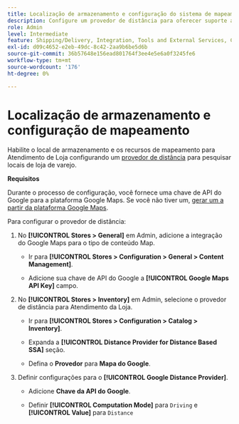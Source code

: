 ```yaml
---
title: Localização de armazenamento e configuração do sistema de mapeamento
description: Configure um provedor de distância para oferecer suporte ao mapeamento de localização de loja na interface de loja. As soluções de Atendimento da Loja exigem um provedor à distância para habilitar a pesquisa na loja de varejo e outros recursos de mapeamento e agendamento para o fluxo de trabalho de atendimento completo.
role: Admin
level: Intermediate
feature: Shipping/Delivery, Integration, Tools and External Services, Configuration
exl-id: d09c4652-e2eb-49dc-8c42-2aa9b6be5d6b
source-git-commit: 36b57648e156ead801764f3ee4e5e6a0f3245fe6
workflow-type: tm+mt
source-wordcount: '176'
ht-degree: 0%

---
```


# Localização de armazenamento e configuração de mapeamento

Habilite o local de armazenamento e os recursos de mapeamento para Atendimento de Loja configurando um [provedor de distância](https://docs.magento.com/user-guide/catalog/inventory-configure-distance-priority.html) para pesquisar locais de loja de varejo.

**Requisitos**

Durante o processo de configuração, você fornece uma chave de API do Google para a plataforma Google Maps. Se você não tiver um, [gerar um a partir da plataforma Google Maps](https://docs.magento.com/user-guide/catalog/inventory-configure-distance-priority.html#configure-google-maps).

Para configurar o provedor de distância:

1. No **[!UICONTROL Stores > General]** em Admin, adicione a integração do Google Maps para o tipo de conteúdo Map.

   - Ir para **[!UICONTROL Stores > Configuration  > General > Content Management]**.

   - Adicione sua chave de API do Google a **[!UICONTROL Google Maps API Key]** campo.

1. No **[!UICONTROL Stores > Inventory]** em Admin, selecione o provedor de distância para Atendimento da Loja.

   - Ir para **[!UICONTROL Stores > Configuration > Catalog > Inventory]**.

   - Expanda a **[!UICONTROL Distance Provider for Distance Based SSA]** seção.

   - Defina o **Provedor** para **Mapa do Google**.

1. Definir configurações para o **[!UICONTROL Google Distance Provider]**.

   - Adicione **Chave da API do Google**.

   - Definir **[!UICONTROL Computation Mode]** para `Driving` e **[!UICONTROL Value]** para `Distance`
